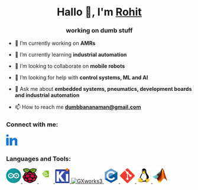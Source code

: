 <h1 align="center">Hallo 👋, I'm <a href="https://linkedin.com/in/rohit-s-693a9b201">Rohit</a></h1>

<h3 align="center">working on dumb stuff</h3>


- 🔭 I’m currently working on **AMRs**

- 🌱 I’m currently learning **industrial automation**

- 👯 I’m looking to collaborate on **mobile robots**

- 🤔 I’m looking for help with **control systems, ML and AI**

- 💬 Ask me about **embedded systems, pneumatics, development boards and industrial automation**

- 📫 How to reach me **dumbbananaman@gmail.com**

### Connect with me:

<a href="https://linkedin.com/in/rohit-s-693a9b201" target="blank"><img src="./assert/linked-in-alt.svg" alt="rohit-s-693a9b201" height="30" width="30" /></a>


### Languages and Tools:

<a href="https://www.arduino.cc/" target="_blank" rel="noreferrer"> <img src="./assert/arduino-1.svg" alt="arduino" width="40" height="40"/> </a> 
<a href="https://www.raspberrypi.com/" target="_blank" rel="noreferrer"> <img src="./assert/Raspberry_Pi_Logo.svg" alt="raspberrypi" width="40" height="40"/> </a>
<a href="https://developer.nvidia.com/embedded-computing" target="_blank" rel="noreferrer"> <img src="./assert/Nvidia-Light-Vertical-Dark-Background-Logo.wine.svg" alt="NVIDIA JetPack" width="40" height="40"/> </a>
<a href="https://www.kicad.org/" target="_blank" rel="noreferrer"> <img src="./assert/kicadlogo.png" alt="kicad" width="40" height="40"/> </a>
<a href="https://www.mitsubishifa.co.th/en/more-detail.php?page_id=OA==" target="_blank" rel="noreferrer"> <img src="./assert/GXWorks3.ico" alt="GXworks3" width="40" height="40"/> </a>
<a href="https://www.cprogramming.com/" target="_blank" rel="noreferrer"> <img src="./assert/c-original.svg" alt="c" width="40" height="40"/> </a> 
<a href="https://git-scm.com/" target="_blank" rel="noreferrer"> <img src="./assert/git-scm-icon.svg" alt="git" width="40" height="40"/> </a> 
<a href="https://www.linux.org/" target="_blank" rel="noreferrer"> <img src="./assert/linux-original.svg" alt="linux" width="40" height="40"/> </a> 
<a href="https://www.mathworks.com/" target="_blank" rel="noreferrer"> <img src="./assert/Matlab_Logo.png" alt="matlab" width="40" height="40"/> </a>
